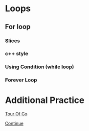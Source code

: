 # Loops

## For loop

### Slices

### c++ style

### Using Condition (while loop)

### Forever Loop

# Additional Practice

[Tour Of Go](https://tour.golang.org/flowcontrol/1)

[Continue](/part_2/2.1_bash.md)
